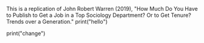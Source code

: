 This is a replication of John Robert Warren (2019), "How Much Do You Have to Publish to Get a Job in a Top Sociology Department? Or to Get Tenure? Trends over a Generation." 
print("hello")

print("change")








